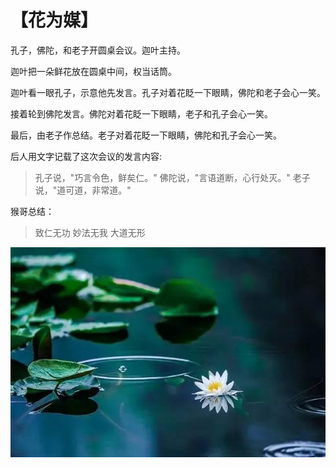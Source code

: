 # 【花为媒】

孔子，佛陀，和老子开圆桌会议。迦叶主持。

迦叶把一朵鲜花放在圆桌中间，权当话筒。

迦叶看一眼孔子，示意他先发言。孔子对着花眨一下眼睛，佛陀和老子会心一笑。

接着轮到佛陀发言。佛陀对着花眨一下眼睛，老子和孔子会心一笑。

最后，由老子作总结。老子对着花眨一下眼睛，佛陀和孔子会心一笑。

后人用文字记载了这次会议的发言内容:

> 孔子说，"巧言令色，鲜矣仁。"
> 佛陀说，"言语道断，心行处灭。"
> 老子说，"道可道，非常道。"

猴哥总结：

> 致仁无功
> 妙法无我
> 大道无形

![](31.jpg)
